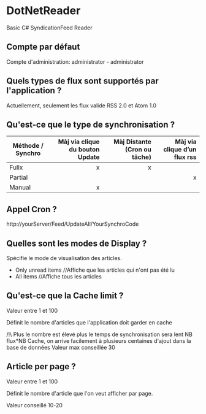 DotNetReader
============

Basic C# SyndicationFeed Reader

Compte par défaut
-----------------

Compte d'administration: administrator - administrator



Quels types de flux sont supportés par l'application ?
--------------------------------------------------------

Actuellement, seulement les flux valide RSS 2.0 et Atom 1.0


Qu'est-ce que le type de synchronisation ?
-------------------------


| Méthode / Synchro |Màj via clique du bouton Update    | Màj Distante (Cron ou tâche)| Màj  via clique d’un flux rss
| ------------- | -----:| -----:| -----:|
| Fullx         |   x   |   x   |       |
| Partial       |               |       |   x   |
| Manual        |   x   |       |       |

Appel Cron ?
-------------------------
http://yourServer/Feed/UpdateAll/YourSynchroCode


Quelles sont les modes de Display ?
----------

Spécifie le mode de visualisation des articles.

* Only unread items //Affiche que les articles qui n'ont pas été lu
* All items //Affiche tous les articles

Qu'est-ce que la Cache limit ?
--------------

Valeur entre 1 et 100


Définit le nombre d'articles que l'application doit garder en cache

/!\ Plus le nombre est élevé plus le temps de synchronisation sera lent 
NB flux*NB Cache, on arrive facilement à plusieurs centaines d'ajout dans la base de données
Valeur max conseillée 30


Article per page ?
-------------------------
Valeur entre 1 et 100


Définit le nombre d'article que l'on veut afficher par page.

Valeur conseillé 10-20
